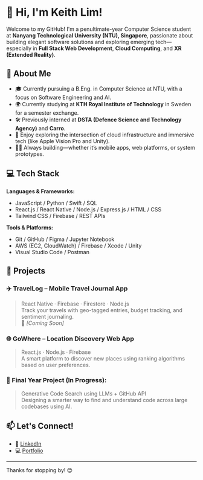 # 👋 Hi, I'm Keith Lim!

Welcome to my GitHub! I'm a penultimate-year Computer Science student at **Nanyang Technological University (NTU), Singapore**, passionate about building elegant software solutions and exploring emerging tech—especially in **Full Stack Web Development**, **Cloud Computing**, and **XR (Extended Reality)**.

## 🌟 About Me
- 🎓 Currently pursuing a B.Eng. in Computer Science at NTU, with a focus on Software Engineering and AI.
- 🌍 Currently studying at **KTH Royal Institute of Technology** in Sweden for a semester exchange.
- 🛠️ Previously interned at **DSTA (Defence Science and Technology Agency)** and **Carro**.
- 🧠 Enjoy exploring the intersection of cloud infrastructure and immersive tech (like Apple Vision Pro and Unity).
- 🧑‍💻 Always building—whether it’s mobile apps, web platforms, or system prototypes.

## 💻 Tech Stack

**Languages & Frameworks:**
- JavaScript / Python / Swift / SQL
- React.js / React Native / Node.js / Express.js / HTML / CSS
- Tailwind CSS / Firebase / REST APIs

**Tools & Platforms:**
- Git / GitHub / Figma / Jupyter Notebook
- AWS (EC2, CloudWatch) / Firebase / Xcode / Unity
- Visual Studio Code / Postman

## 🚀 Projects

### ✈️ TravelLog – Mobile Travel Journal App
> React Native · Firebase · Firestore · Node.js  
Track your travels with geo-tagged entries, budget tracking, and sentiment journaling.  
📍 *[Coming Soon]*

### 🌐 GoWhere – Location Discovery Web App  
> React.js · Node.js · Firebase  
A smart platform to discover new places using ranking algorithms based on user preferences.

### 🤖 Final Year Project (In Progress):  
> Generative Code Search using LLMs + GitHub API  
Designing a smarter way to find and understand code across large codebases using AI.

## 📫 Let's Connect!
- 🔗 [LinkedIn](https://www.linkedin.com/in/keith-lim-en-kai/)
- 💻 [Portfolio](https://keithfykai.github.io/keithfykai/)

---

Thanks for stopping by! 😊  
